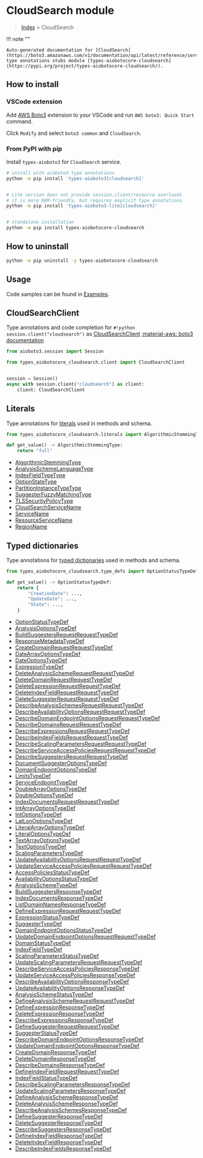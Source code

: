 # CloudSearch module

> [Index](../README.md) > CloudSearch


!!! note ""

    Auto-generated documentation for [CloudSearch](https://boto3.amazonaws.com/v1/documentation/api/latest/reference/services/cloudsearch.html#CloudSearch)
    type annotations stubs module [types-aiobotocore-cloudsearch](https://pypi.org/project/types-aiobotocore-cloudsearch/).

## How to install

### VSCode extension

Add [AWS Boto3](https://marketplace.visualstudio.com/items?itemName=Boto3typed.boto3-ide)
extension to your VSCode and run `AWS boto3: Quick Start` command.

Click `Modify` and select `boto3 common` and `CloudSearch`.

### From PyPI with pip

Install `types-aioboto3` for `CloudSearch` service.

```bash
# install with aioboto3 type annotations
python -m pip install 'types-aioboto3[cloudsearch]'


# Lite version does not provide session.client/resource overloads
# it is more RAM-friendly, but requires explicit type annotations
python -m pip install 'types-aioboto3-lite[cloudsearch]'


# standalone installation
python -m pip install types-aiobotocore-cloudsearch
```



## How to uninstall

```bash
python -m pip uninstall -y types-aiobotocore-cloudsearch
```

## Usage

Code samples can be found in [Examples](./usage.md).

## CloudSearchClient

Type annotations and code completion for  `#!python session.client("cloudsearch")` as [CloudSearchClient](./client.md)
[:material-aws: boto3 documentation](https://boto3.amazonaws.com/v1/documentation/api/latest/reference/services/cloudsearch.html#CloudSearch.Client)

```python title="Usage example"
from aioboto3.session import Session

from types_aiobotocore_cloudsearch.client import CloudSearchClient


session = Session()
async with session.client("cloudsearch") as client:
    client: CloudSearchClient
```








## Literals

Type annotations for [literals](./literals.md) used in methods and schema.

```python title="Usage example"
from types_aiobotocore_cloudsearch.literals import AlgorithmicStemmingType

def get_value() -> AlgorithmicStemmingType:
    return "full"
```

- [AlgorithmicStemmingType](./literals.md#algorithmicstemmingtype)
- [AnalysisSchemeLanguageType](./literals.md#analysisschemelanguagetype)
- [IndexFieldTypeType](./literals.md#indexfieldtypetype)
- [OptionStateType](./literals.md#optionstatetype)
- [PartitionInstanceTypeType](./literals.md#partitioninstancetypetype)
- [SuggesterFuzzyMatchingType](./literals.md#suggesterfuzzymatchingtype)
- [TLSSecurityPolicyType](./literals.md#tlssecuritypolicytype)
- [CloudSearchServiceName](./literals.md#cloudsearchservicename)
- [ServiceName](./literals.md#servicename)
- [ResourceServiceName](./literals.md#resourceservicename)
- [RegionName](./literals.md#regionname)




## Typed dictionaries

Type annotations for [typed dictionaries](./type_defs.md) used in methods and schema.

```python title="Usage example"
from types_aiobotocore_cloudsearch.type_defs import OptionStatusTypeDef

def get_value() -> OptionStatusTypeDef:
    return {
        "CreationDate": ...,
        "UpdateDate": ...,
        "State": ...,
    }
```

- [OptionStatusTypeDef](./type_defs.md#optionstatustypedef)
- [AnalysisOptionsTypeDef](./type_defs.md#analysisoptionstypedef)
- [BuildSuggestersRequestRequestTypeDef](./type_defs.md#buildsuggestersrequestrequesttypedef)
- [ResponseMetadataTypeDef](./type_defs.md#responsemetadatatypedef)
- [CreateDomainRequestRequestTypeDef](./type_defs.md#createdomainrequestrequesttypedef)
- [DateArrayOptionsTypeDef](./type_defs.md#datearrayoptionstypedef)
- [DateOptionsTypeDef](./type_defs.md#dateoptionstypedef)
- [ExpressionTypeDef](./type_defs.md#expressiontypedef)
- [DeleteAnalysisSchemeRequestRequestTypeDef](./type_defs.md#deleteanalysisschemerequestrequesttypedef)
- [DeleteDomainRequestRequestTypeDef](./type_defs.md#deletedomainrequestrequesttypedef)
- [DeleteExpressionRequestRequestTypeDef](./type_defs.md#deleteexpressionrequestrequesttypedef)
- [DeleteIndexFieldRequestRequestTypeDef](./type_defs.md#deleteindexfieldrequestrequesttypedef)
- [DeleteSuggesterRequestRequestTypeDef](./type_defs.md#deletesuggesterrequestrequesttypedef)
- [DescribeAnalysisSchemesRequestRequestTypeDef](./type_defs.md#describeanalysisschemesrequestrequesttypedef)
- [DescribeAvailabilityOptionsRequestRequestTypeDef](./type_defs.md#describeavailabilityoptionsrequestrequesttypedef)
- [DescribeDomainEndpointOptionsRequestRequestTypeDef](./type_defs.md#describedomainendpointoptionsrequestrequesttypedef)
- [DescribeDomainsRequestRequestTypeDef](./type_defs.md#describedomainsrequestrequesttypedef)
- [DescribeExpressionsRequestRequestTypeDef](./type_defs.md#describeexpressionsrequestrequesttypedef)
- [DescribeIndexFieldsRequestRequestTypeDef](./type_defs.md#describeindexfieldsrequestrequesttypedef)
- [DescribeScalingParametersRequestRequestTypeDef](./type_defs.md#describescalingparametersrequestrequesttypedef)
- [DescribeServiceAccessPoliciesRequestRequestTypeDef](./type_defs.md#describeserviceaccesspoliciesrequestrequesttypedef)
- [DescribeSuggestersRequestRequestTypeDef](./type_defs.md#describesuggestersrequestrequesttypedef)
- [DocumentSuggesterOptionsTypeDef](./type_defs.md#documentsuggesteroptionstypedef)
- [DomainEndpointOptionsTypeDef](./type_defs.md#domainendpointoptionstypedef)
- [LimitsTypeDef](./type_defs.md#limitstypedef)
- [ServiceEndpointTypeDef](./type_defs.md#serviceendpointtypedef)
- [DoubleArrayOptionsTypeDef](./type_defs.md#doublearrayoptionstypedef)
- [DoubleOptionsTypeDef](./type_defs.md#doubleoptionstypedef)
- [IndexDocumentsRequestRequestTypeDef](./type_defs.md#indexdocumentsrequestrequesttypedef)
- [IntArrayOptionsTypeDef](./type_defs.md#intarrayoptionstypedef)
- [IntOptionsTypeDef](./type_defs.md#intoptionstypedef)
- [LatLonOptionsTypeDef](./type_defs.md#latlonoptionstypedef)
- [LiteralArrayOptionsTypeDef](./type_defs.md#literalarrayoptionstypedef)
- [LiteralOptionsTypeDef](./type_defs.md#literaloptionstypedef)
- [TextArrayOptionsTypeDef](./type_defs.md#textarrayoptionstypedef)
- [TextOptionsTypeDef](./type_defs.md#textoptionstypedef)
- [ScalingParametersTypeDef](./type_defs.md#scalingparameterstypedef)
- [UpdateAvailabilityOptionsRequestRequestTypeDef](./type_defs.md#updateavailabilityoptionsrequestrequesttypedef)
- [UpdateServiceAccessPoliciesRequestRequestTypeDef](./type_defs.md#updateserviceaccesspoliciesrequestrequesttypedef)
- [AccessPoliciesStatusTypeDef](./type_defs.md#accesspoliciesstatustypedef)
- [AvailabilityOptionsStatusTypeDef](./type_defs.md#availabilityoptionsstatustypedef)
- [AnalysisSchemeTypeDef](./type_defs.md#analysisschemetypedef)
- [BuildSuggestersResponseTypeDef](./type_defs.md#buildsuggestersresponsetypedef)
- [IndexDocumentsResponseTypeDef](./type_defs.md#indexdocumentsresponsetypedef)
- [ListDomainNamesResponseTypeDef](./type_defs.md#listdomainnamesresponsetypedef)
- [DefineExpressionRequestRequestTypeDef](./type_defs.md#defineexpressionrequestrequesttypedef)
- [ExpressionStatusTypeDef](./type_defs.md#expressionstatustypedef)
- [SuggesterTypeDef](./type_defs.md#suggestertypedef)
- [DomainEndpointOptionsStatusTypeDef](./type_defs.md#domainendpointoptionsstatustypedef)
- [UpdateDomainEndpointOptionsRequestRequestTypeDef](./type_defs.md#updatedomainendpointoptionsrequestrequesttypedef)
- [DomainStatusTypeDef](./type_defs.md#domainstatustypedef)
- [IndexFieldTypeDef](./type_defs.md#indexfieldtypedef)
- [ScalingParametersStatusTypeDef](./type_defs.md#scalingparametersstatustypedef)
- [UpdateScalingParametersRequestRequestTypeDef](./type_defs.md#updatescalingparametersrequestrequesttypedef)
- [DescribeServiceAccessPoliciesResponseTypeDef](./type_defs.md#describeserviceaccesspoliciesresponsetypedef)
- [UpdateServiceAccessPoliciesResponseTypeDef](./type_defs.md#updateserviceaccesspoliciesresponsetypedef)
- [DescribeAvailabilityOptionsResponseTypeDef](./type_defs.md#describeavailabilityoptionsresponsetypedef)
- [UpdateAvailabilityOptionsResponseTypeDef](./type_defs.md#updateavailabilityoptionsresponsetypedef)
- [AnalysisSchemeStatusTypeDef](./type_defs.md#analysisschemestatustypedef)
- [DefineAnalysisSchemeRequestRequestTypeDef](./type_defs.md#defineanalysisschemerequestrequesttypedef)
- [DefineExpressionResponseTypeDef](./type_defs.md#defineexpressionresponsetypedef)
- [DeleteExpressionResponseTypeDef](./type_defs.md#deleteexpressionresponsetypedef)
- [DescribeExpressionsResponseTypeDef](./type_defs.md#describeexpressionsresponsetypedef)
- [DefineSuggesterRequestRequestTypeDef](./type_defs.md#definesuggesterrequestrequesttypedef)
- [SuggesterStatusTypeDef](./type_defs.md#suggesterstatustypedef)
- [DescribeDomainEndpointOptionsResponseTypeDef](./type_defs.md#describedomainendpointoptionsresponsetypedef)
- [UpdateDomainEndpointOptionsResponseTypeDef](./type_defs.md#updatedomainendpointoptionsresponsetypedef)
- [CreateDomainResponseTypeDef](./type_defs.md#createdomainresponsetypedef)
- [DeleteDomainResponseTypeDef](./type_defs.md#deletedomainresponsetypedef)
- [DescribeDomainsResponseTypeDef](./type_defs.md#describedomainsresponsetypedef)
- [DefineIndexFieldRequestRequestTypeDef](./type_defs.md#defineindexfieldrequestrequesttypedef)
- [IndexFieldStatusTypeDef](./type_defs.md#indexfieldstatustypedef)
- [DescribeScalingParametersResponseTypeDef](./type_defs.md#describescalingparametersresponsetypedef)
- [UpdateScalingParametersResponseTypeDef](./type_defs.md#updatescalingparametersresponsetypedef)
- [DefineAnalysisSchemeResponseTypeDef](./type_defs.md#defineanalysisschemeresponsetypedef)
- [DeleteAnalysisSchemeResponseTypeDef](./type_defs.md#deleteanalysisschemeresponsetypedef)
- [DescribeAnalysisSchemesResponseTypeDef](./type_defs.md#describeanalysisschemesresponsetypedef)
- [DefineSuggesterResponseTypeDef](./type_defs.md#definesuggesterresponsetypedef)
- [DeleteSuggesterResponseTypeDef](./type_defs.md#deletesuggesterresponsetypedef)
- [DescribeSuggestersResponseTypeDef](./type_defs.md#describesuggestersresponsetypedef)
- [DefineIndexFieldResponseTypeDef](./type_defs.md#defineindexfieldresponsetypedef)
- [DeleteIndexFieldResponseTypeDef](./type_defs.md#deleteindexfieldresponsetypedef)
- [DescribeIndexFieldsResponseTypeDef](./type_defs.md#describeindexfieldsresponsetypedef)

